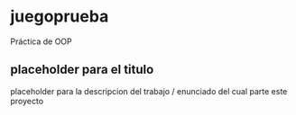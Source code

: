 # juegoprueba
Práctica de OOP

## placeholder para el titulo
placeholder para la descripcion del trabajo / enunciado del cual parte este proyecto
